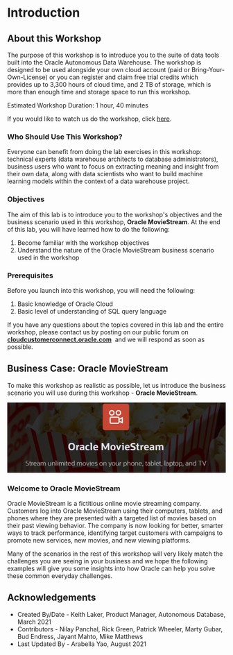﻿
# Introduction

## About this Workshop

The purpose of this workshop is to introduce you to the suite of data tools built into the Oracle Autonomous Data Warehouse. The workshop is designed to be used alongside your own cloud account (paid or Bring-Your-Own-License) or you can register and claim free trial credits which provides up to 3,300 hours of cloud time, and 2 TB of storage, which is more than enough time and storage space to run this workshop. 

Estimated Workshop Duration: 1 hour, 40 minutes

<if type="odbw">If you would like to watch us do the workshop, click [here](https://youtu.be/nSxao-v3Scg).</if>

### Who Should Use This Workshop?

Everyone can benefit from doing the lab exercises in this workshop: technical experts (data warehouse architects to database administrators), business users who want to focus on extracting meaning and insight from their own data, along with data scientists who want to build machine learning models within the context of a data warehouse project.

### Objectives

The aim of this lab is to introduce you to the workshop's objectives and the business scenario used in this workshop, **Oracle MovieStream**. At the end of this lab, you will have learned how to do the following:

1. Become familiar with the workshop objectives
2. Understand the nature of the Oracle MovieStream business scenario used in the workshop

### Prerequisites

Before you launch into this workshop, you will need the following:

1. Basic knowledge of Oracle Cloud
2. Basic level of understanding of SQL query language

If you have any questions about the topics covered in this lab and the entire workshop, please contact us by posting on our public forum on  **[cloudcustomerconnect.oracle.com](https://cloudcustomerconnect.oracle.com/resources/32a53f8587/)**  and we will respond as soon as possible.

## Business Case: Oracle MovieStream

To make this workshop as realistic as possible, let us introduce the business scenario you will use during this workshop - **Oracle MovieStream**.

  ![ALT text is not available for this image](images/2861210851.jpeg)

### Welcome to Oracle MovieStream

Oracle MovieStream is a fictitious online movie streaming company. Customers log into Oracle MovieStream using their computers, tablets, and phones where they are presented with a targeted list of movies based on their past viewing behavior. The company is now looking for better, smarter ways to track performance, identifying target customers with campaigns to promote new services, new movies, and new viewing platforms.

Many of the scenarios in the rest of this workshop will very likely match the challenges you are seeing in your business and we hope the following examples will give you some insights into how Oracle can help you solve these common everyday challenges.

## Acknowledgements

- Created By/Date - Keith Laker, Product Manager, Autonomous Database, March 2021
- Contributors - Nilay Panchal, Rick Green, Patrick Wheeler, Marty Gubar, Bud Endress, Jayant Mahto, Mike Matthews
- Last Updated By - Arabella Yao, August 2021
